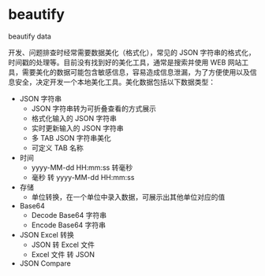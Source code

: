 # beautify

beautify data

开发、问题排查时经常需要数据美化（格式化），常见的 JSON 字符串的格式化，时间戳的处理等。目前没有找到好的美化工具，通常是搜索并使用 WEB 网站工具，需要美化的数据可能包含敏感信息，容易造成信息泄漏，为了方便使用以及信息安全，决定开发一个本地美化工具。美化数据包括以下数据类型：
* JSON 字符串
    * JSON 字符串转为可折叠查看的方式展示
    * 格式化输入的 JSON 字符串
    * 实时更新输入的 JSON 字符串
    * 多 TAB JSON 字符串美化
    * 可定义 TAB 名称
* 时间
    * yyyy-MM-dd HH:mm:ss 转毫秒
    * 毫秒 转 yyyy-MM-dd HH:mm:ss
* 存储
    * 单位转换，在一个单位中录入数据，可展示出其他单位对应的值
* Base64
    * Decode Base64 字符串
    * Encode Base64 字符串
* JSON Excel 转换
    * JSON 转 Excel 文件
    * Excel 文件 转 JSON
* JSON Compare